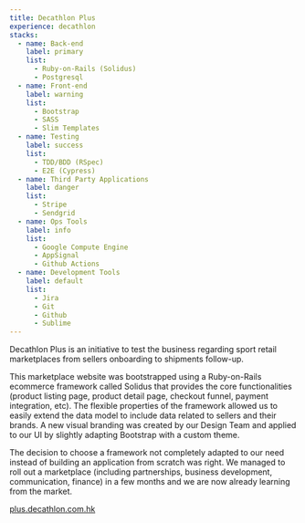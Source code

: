 ```yaml
---
title: Decathlon Plus
experience: decathlon
stacks:
  - name: Back-end
    label: primary
    list:
      - Ruby-on-Rails (Solidus)
      - Postgresql
  - name: Front-end
    label: warning
    list:
      - Bootstrap
      - SASS
      - Slim Templates
  - name: Testing
    label: success
    list:
      - TDD/BDD (RSpec)
      - E2E (Cypress)
  - name: Third Party Applications
    label: danger
    list:
      - Stripe
      - Sendgrid
  - name: Ops Tools
    label: info
    list:
      - Google Compute Engine
      - AppSignal
      - Github Actions
  - name: Development Tools
    label: default
    list:
      - Jira
      - Git
      - Github
      - Sublime
---
```

Decathlon Plus is an initiative to test the business regarding sport retail marketplaces from sellers onboarding to shipments follow-up.

This marketplace website was bootstrapped using a Ruby-on-Rails ecommerce framework called Solidus that provides the core functionalities (product listing page, product detail page, checkout funnel, payment integration, etc). The flexible properties of the framework allowed us to easily extend the data model to include data related to sellers and their brands. A new visual branding was created by our Design Team and applied to our UI by slightly adapting Bootstrap with a custom theme.

The decision to choose a framework not completely adapted to our need instead of building an application from scratch was right. We managed to roll out a marketplace (including partnerships, business development, communication, finance) in a few months and we are now already learning from the market.

[plus.decathlon.com.hk](https://plus.decathlon.com.hk)

